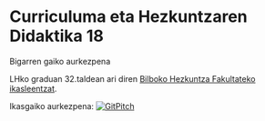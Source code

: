 # Curriculuma eta Hezkuntzaren Didaktika 18

Bigarren gaiko aurkezpena

LHko graduan 32.taldean ari diren [Bilboko Hezkuntza Fakultateko ikasleentzat](https://www.ehu.eus/eu/web/irakasleen-ue-bilbao).

Ikasgaiko aurkezpena: [![GitPitch](https://gitpitch.com/assets/badge.svg)](https://gitpitch.com/JuanAbasolo/HD/02-gaia?grs=github&t=moon)

